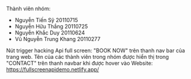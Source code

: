 Thành viên nhóm:
- Nguyễn Tiến Sỹ 20110715
- Nguyễn Hữu Thắng 20110725
- Nguyễn Khắc Duy 20110624
- Vũ Nguyễn Trung Khang 20110277

Nút trigger hacking Api full screen: "BOOK NOW" trên thanh nav bar của trang web.
Tên của các thành viên trong nhóm được hiển thị trong "CONTACT" trên thanh navbar khi được hover vào
Website: https://fullscreenapidemo.netlify.app/
